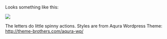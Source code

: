 
Looks something like this:

![](https://i.imgur.com/BPerbju.jpg)

The letters do little spinny actions. Styles are from Aqura Wordpress Theme: http://theme-brothers.com/aqura-wp/